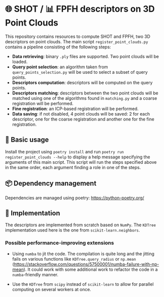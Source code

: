 # 🌐 SHOT / 📊 FPFH descriptors on 3D Point Clouds

This repository contains resources to compute SHOT and FPFH, two 3D descriptors on point clouds.
The main script `register_point_clouds.py` contains a pipeline consisting of the following steps:

- **Data retrieving**: binary `.ply` files are supported. Two point clouds will be loaded.
- **Query point selection**: an algorithm taken from `query_points_selection.py` will be used to select a subset of
  query points.
- **Descriptors computation**: descriptors will be computed on the query points.
- **Descriptors matching**: descriptors between the two point clouds will be matched using one of the algorithms found
  in `matching.py` and a coarse registration will be performed.
- **Fine registration**: an ICP-based registration will be performed.
- **Data saving**: if not disabled, 4 point clouds will be saved: 2 for each descriptor, one for the coarse registration
  and another one for the fine registration.

## 💬 Basic usage

Install the project using `poetry install` and run `poetry run register_point_clouds --help`
to display a help message specifying the arguments of this main script.
This script will run the steps specified above in the same order, each argument finding a role in one of the steps.

## 📦 Dependency management

Dependencies are managed using poetry: https://python-poetry.org/

## 🔧 Implementation

The descriptors are implemented from scratch based on `NumPy`. The `KDTree` implementation used here is the one from
`scikit-learn.neighbors`.

### Possible performance-improving extensions

- Using `numba` to jit the code. The compilation is quite long and the jitting fails on various functions
  like `KDTree.query_radius` or `np.mean` (https://stackoverflow.com/questions/57500001/numba-failure-with-np-mean). It
  could work with some additional work to refactor the code in a `numba`-friendly manner.

- Use the `KDTree` from `scipy` instead of `scikit-learn` to allow for parallel computing on several workers at once.
